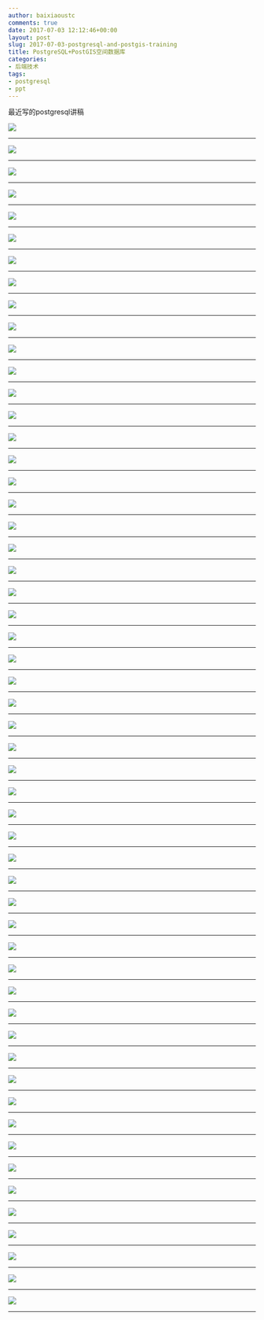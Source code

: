 ```yaml
---
author: baixiaoustc
comments: true
date: 2017-07-03 12:12:46+00:00
layout: post
slug: 2017-07-03-postgresql-and-postgis-training
title: PostgreSQL+PostGIS空间数据库
categories:
- 后端技术
tags:
- postgresql 
- ppt
---
```


最近写的postgresql讲稿

![](http://image99.renyit.com/image/PostgreSQL+PostGIS%E7%A9%BA%E9%97%B4%E6%95%B0%E6%8D%AE%E5%BA%93.001.jpeg)

---

![](http://image99.renyit.com/image/PostgreSQL+PostGIS%E7%A9%BA%E9%97%B4%E6%95%B0%E6%8D%AE%E5%BA%93.002.jpeg)

---

![](http://image99.renyit.com/image/PostgreSQL+PostGIS%E7%A9%BA%E9%97%B4%E6%95%B0%E6%8D%AE%E5%BA%93.003.jpeg)

---

![](http://image99.renyit.com/image/PostgreSQL+PostGIS%E7%A9%BA%E9%97%B4%E6%95%B0%E6%8D%AE%E5%BA%93.004.jpeg)

---

![](http://image99.renyit.com/image/PostgreSQL+PostGIS%E7%A9%BA%E9%97%B4%E6%95%B0%E6%8D%AE%E5%BA%93.005.jpeg)

---

![](http://image99.renyit.com/image/PostgreSQL+PostGIS%E7%A9%BA%E9%97%B4%E6%95%B0%E6%8D%AE%E5%BA%93.006.jpeg)

---

![](http://image99.renyit.com/image/PostgreSQL+PostGIS%E7%A9%BA%E9%97%B4%E6%95%B0%E6%8D%AE%E5%BA%93.007.jpeg)

---

![](http://image99.renyit.com/image/PostgreSQL+PostGIS%E7%A9%BA%E9%97%B4%E6%95%B0%E6%8D%AE%E5%BA%93.008.jpeg)

---

![](http://image99.renyit.com/image/PostgreSQL+PostGIS%E7%A9%BA%E9%97%B4%E6%95%B0%E6%8D%AE%E5%BA%93.009.jpeg)

---

![](http://image99.renyit.com/image/PostgreSQL+PostGIS%E7%A9%BA%E9%97%B4%E6%95%B0%E6%8D%AE%E5%BA%93.010.jpeg)

---

![](http://image99.renyit.com/image/PostgreSQL+PostGIS%E7%A9%BA%E9%97%B4%E6%95%B0%E6%8D%AE%E5%BA%93.011.jpeg)

---

![](http://image99.renyit.com/image/PostgreSQL+PostGIS%E7%A9%BA%E9%97%B4%E6%95%B0%E6%8D%AE%E5%BA%93.012.jpeg)

---

![](http://image99.renyit.com/image/PostgreSQL+PostGIS%E7%A9%BA%E9%97%B4%E6%95%B0%E6%8D%AE%E5%BA%93.013.jpeg)

---

![](http://image99.renyit.com/image/PostgreSQL+PostGIS%E7%A9%BA%E9%97%B4%E6%95%B0%E6%8D%AE%E5%BA%93.014.jpeg)

---

![](http://image99.renyit.com/image/PostgreSQL+PostGIS%E7%A9%BA%E9%97%B4%E6%95%B0%E6%8D%AE%E5%BA%93.015.jpeg)

---

![](http://image99.renyit.com/image/PostgreSQL+PostGIS%E7%A9%BA%E9%97%B4%E6%95%B0%E6%8D%AE%E5%BA%93.016.jpeg)

---

![](http://image99.renyit.com/image/PostgreSQL+PostGIS%E7%A9%BA%E9%97%B4%E6%95%B0%E6%8D%AE%E5%BA%93.017.jpeg)

---

![](http://image99.renyit.com/image/PostgreSQL+PostGIS%E7%A9%BA%E9%97%B4%E6%95%B0%E6%8D%AE%E5%BA%93.018.jpeg)

---

![](http://image99.renyit.com/image/PostgreSQL+PostGIS%E7%A9%BA%E9%97%B4%E6%95%B0%E6%8D%AE%E5%BA%93.019.jpeg)

---

![](http://image99.renyit.com/image/PostgreSQL+PostGIS%E7%A9%BA%E9%97%B4%E6%95%B0%E6%8D%AE%E5%BA%93.020.jpeg)

---

![](http://image99.renyit.com/image/PostgreSQL+PostGIS%E7%A9%BA%E9%97%B4%E6%95%B0%E6%8D%AE%E5%BA%93.021.jpeg)

---

![](http://image99.renyit.com/image/PostgreSQL+PostGIS%E7%A9%BA%E9%97%B4%E6%95%B0%E6%8D%AE%E5%BA%93.022.jpeg)

---

![](http://image99.renyit.com/image/PostgreSQL+PostGIS%E7%A9%BA%E9%97%B4%E6%95%B0%E6%8D%AE%E5%BA%93.023.jpeg)

---

![](http://image99.renyit.com/image/PostgreSQL+PostGIS%E7%A9%BA%E9%97%B4%E6%95%B0%E6%8D%AE%E5%BA%93.024.jpeg)

---

![](http://image99.renyit.com/image/PostgreSQL+PostGIS%E7%A9%BA%E9%97%B4%E6%95%B0%E6%8D%AE%E5%BA%93.025.jpeg)

---

![](http://image99.renyit.com/image/PostgreSQL+PostGIS%E7%A9%BA%E9%97%B4%E6%95%B0%E6%8D%AE%E5%BA%93.026.jpeg)

---

![](http://image99.renyit.com/image/PostgreSQL+PostGIS%E7%A9%BA%E9%97%B4%E6%95%B0%E6%8D%AE%E5%BA%93.027.jpeg)

---

![](http://image99.renyit.com/image/PostgreSQL+PostGIS%E7%A9%BA%E9%97%B4%E6%95%B0%E6%8D%AE%E5%BA%93.028.jpeg)

---

![](http://image99.renyit.com/image/PostgreSQL+PostGIS%E7%A9%BA%E9%97%B4%E6%95%B0%E6%8D%AE%E5%BA%93.029.jpeg)

---

![](http://image99.renyit.com/image/PostgreSQL+PostGIS%E7%A9%BA%E9%97%B4%E6%95%B0%E6%8D%AE%E5%BA%93.030.jpeg)

---

![](http://image99.renyit.com/image/PostgreSQL+PostGIS%E7%A9%BA%E9%97%B4%E6%95%B0%E6%8D%AE%E5%BA%93.031.jpeg)

---

![](http://image99.renyit.com/image/PostgreSQL+PostGIS%E7%A9%BA%E9%97%B4%E6%95%B0%E6%8D%AE%E5%BA%93.032.jpeg)

---

![](http://image99.renyit.com/image/PostgreSQL+PostGIS%E7%A9%BA%E9%97%B4%E6%95%B0%E6%8D%AE%E5%BA%93.033.jpeg)

---

![](http://image99.renyit.com/image/PostgreSQL+PostGIS%E7%A9%BA%E9%97%B4%E6%95%B0%E6%8D%AE%E5%BA%93.034.jpeg)

---

![](http://image99.renyit.com/image/PostgreSQL+PostGIS%E7%A9%BA%E9%97%B4%E6%95%B0%E6%8D%AE%E5%BA%93.035.jpeg)

---

![](http://image99.renyit.com/image/PostgreSQL+PostGIS%E7%A9%BA%E9%97%B4%E6%95%B0%E6%8D%AE%E5%BA%93.036.jpeg)

---

![](http://image99.renyit.com/image/PostgreSQL+PostGIS%E7%A9%BA%E9%97%B4%E6%95%B0%E6%8D%AE%E5%BA%93.037.jpeg)

---

![](http://image99.renyit.com/image/PostgreSQL+PostGIS%E7%A9%BA%E9%97%B4%E6%95%B0%E6%8D%AE%E5%BA%93.038.jpeg)

---

![](http://image99.renyit.com/image/PostgreSQL+PostGIS%E7%A9%BA%E9%97%B4%E6%95%B0%E6%8D%AE%E5%BA%93.039.jpeg)

---

![](http://image99.renyit.com/image/PostgreSQL+PostGIS%E7%A9%BA%E9%97%B4%E6%95%B0%E6%8D%AE%E5%BA%93.040.jpeg)

---

![](http://image99.renyit.com/image/PostgreSQL+PostGIS%E7%A9%BA%E9%97%B4%E6%95%B0%E6%8D%AE%E5%BA%93.041.jpeg)

---

![](http://image99.renyit.com/image/PostgreSQL+PostGIS%E7%A9%BA%E9%97%B4%E6%95%B0%E6%8D%AE%E5%BA%93.042.jpeg)

---

![](http://image99.renyit.com/image/PostgreSQL+PostGIS%E7%A9%BA%E9%97%B4%E6%95%B0%E6%8D%AE%E5%BA%93.043.jpeg)

---

![](http://image99.renyit.com/image/PostgreSQL+PostGIS%E7%A9%BA%E9%97%B4%E6%95%B0%E6%8D%AE%E5%BA%93.044.jpeg)

---

![](http://image99.renyit.com/image/PostgreSQL+PostGIS%E7%A9%BA%E9%97%B4%E6%95%B0%E6%8D%AE%E5%BA%93.045.jpeg)

---

![](http://image99.renyit.com/image/PostgreSQL+PostGIS%E7%A9%BA%E9%97%B4%E6%95%B0%E6%8D%AE%E5%BA%93.046.jpeg)

---

![](http://image99.renyit.com/image/PostgreSQL+PostGIS%E7%A9%BA%E9%97%B4%E6%95%B0%E6%8D%AE%E5%BA%93.047.jpeg)

---

![](http://image99.renyit.com/image/PostgreSQL+PostGIS%E7%A9%BA%E9%97%B4%E6%95%B0%E6%8D%AE%E5%BA%93.048.jpeg)

---

![](http://image99.renyit.com/image/PostgreSQL+PostGIS%E7%A9%BA%E9%97%B4%E6%95%B0%E6%8D%AE%E5%BA%93.049.jpeg)

---

![](http://image99.renyit.com/image/PostgreSQL+PostGIS%E7%A9%BA%E9%97%B4%E6%95%B0%E6%8D%AE%E5%BA%93.050.jpeg)

---

![](http://image99.renyit.com/image/PostgreSQL+PostGIS%E7%A9%BA%E9%97%B4%E6%95%B0%E6%8D%AE%E5%BA%93.051.jpeg)

---

![](http://image99.renyit.com/image/PostgreSQL+PostGIS%E7%A9%BA%E9%97%B4%E6%95%B0%E6%8D%AE%E5%BA%93.052.jpeg)

---

![](http://image99.renyit.com/image/PostgreSQL+PostGIS%E7%A9%BA%E9%97%B4%E6%95%B0%E6%8D%AE%E5%BA%93.053.jpeg)

---

![](http://image99.renyit.com/image/PostgreSQL+PostGIS%E7%A9%BA%E9%97%B4%E6%95%B0%E6%8D%AE%E5%BA%93.054.jpeg)

---
